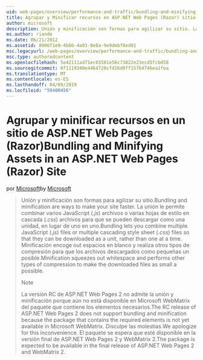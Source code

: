 ```yaml
---
uid: web-pages/overview/performance-and-traffic/bundling-and-minifying-assets-in-an-aspnet-web-pages-razor-site
title: Agrupar y Minificar recursos en ASP.NET Web Pages (Razor) sitio | Microsoft Docs
author: microsoft
description: Unión y minificación son formas para agilizar su sitio. La Unión permite combinar varios archivos de JavaScript (.js) o múltiples hoja de estilo (...)
ms.author: riande
ms.date: 06/21/2012
ms.assetid: 8906f1e9-4b66-4a03-8e8a-9e9debf8ed91
msc.legacyurl: /web-pages/overview/performance-and-traffic/bundling-and-minifying-assets-in-an-aspnet-web-pages-razor-site
msc.type: authoredcontent
ms.openlocfilehash: 5e42111ad71ec65581e56c73822e23ecd5fcbd58
ms.sourcegitcommit: 0f1119340e4464720cfd16d0ff15764746ea1fea
ms.translationtype: MT
ms.contentlocale: es-ES
ms.lasthandoff: 04/09/2019
ms.locfileid: "59400456"
---
```

# <a name="bundling-and-minifying-assets-in-an-aspnet-web-pages-razor-site"></a><span data-ttu-id="9ae66-104">Agrupar y minificar recursos en un sitio de ASP.NET Web Pages (Razor)</span><span class="sxs-lookup"><span data-stu-id="9ae66-104">Bundling and Minifying Assets in an ASP.NET Web Pages (Razor) Site</span></span>

<span data-ttu-id="9ae66-105">por [Microsoft](https://github.com/microsoft)</span><span class="sxs-lookup"><span data-stu-id="9ae66-105">by [Microsoft](https://github.com/microsoft)</span></span>

> <span data-ttu-id="9ae66-106">Unión y minificación son formas para agilizar su sitio.</span><span class="sxs-lookup"><span data-stu-id="9ae66-106">Bundling and minification are ways to make your site faster.</span></span> <span data-ttu-id="9ae66-107">La unión le permite combinar varios JavaScript (*.js*) archivos o varias hojas de estilo en cascada (*.css*) archivos para que se pueden descargar como una unidad, en lugar de uno en uno.</span><span class="sxs-lookup"><span data-stu-id="9ae66-107">Bundling lets you combine multiple JavaScript (*.js*) files or multiple cascading style sheet (*.css*) files so that they can be downloaded as a unit, rather than one at a time.</span></span> <span data-ttu-id="9ae66-108">Minificación encoge out espacios en blanco y realiza otros tipos de compresión para que los archivos descargados como pequeñas un posible.</span><span class="sxs-lookup"><span data-stu-id="9ae66-108">Minification squeezes out whitespace and performs other types of compression to make the downloaded files as small a possible.</span></span>
> 
> > [!NOTE]
> > <span data-ttu-id="9ae66-109">La versión RC de ASP.NET Web Pages 2 no admite la unión y minificación porque aún no está disponible en Microsoft WebMatrix del paquete que contiene los elementos necesarios.</span><span class="sxs-lookup"><span data-stu-id="9ae66-109">The RC release of ASP.NET Web Pages 2 does not support bundling and minification because the package that contains the required elements is not yet available in Microsoft WebMatrix.</span></span> <span data-ttu-id="9ae66-110">Disculpe las molestias.</span><span class="sxs-lookup"><span data-stu-id="9ae66-110">We apologize for this inconvenience.</span></span> <span data-ttu-id="9ae66-111">El paquete se espera que esté disponible en la versión final de ASP.NET Web Pages 2 y WebMatrix 2.</span><span class="sxs-lookup"><span data-stu-id="9ae66-111">The package is expected to be available in the final release of ASP.NET Web Pages 2 and WebMatrix 2.</span></span>
